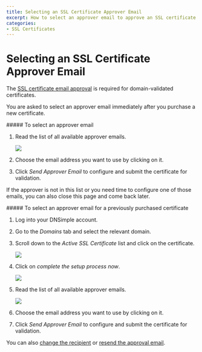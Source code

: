 ```yaml
---
title: Selecting an SSL Certificate Approver Email
excerpt: How to select an approver email to approve an SSL certificate.
categories:
- SSL Certificates
---
```


# Selecting an SSL Certificate Approver Email

The [SSL certificate email approval](/articles/selecting-ssl-certificates-email/) is required for domain-validated certificates.

You are asked to select an approver email immediately after you purchase a new certificate.

<div class="steps" markdown="1">
##### To select an approver email

1.  Read the list of all available approver emails.
    
    ![](http://f.cl.ly/items/2y2G0T1S3B3U1I013A2c/dnsimple-ssl-selectapprover.png)

1.  Choose the email address you want to use by clicking on it.
1.  Click *Send Approver Email* to configure and submit the certificate for validation.
</div>

If the approver is not in this list or you need time to configure one of those emails, you can also close this page and come back later.

<div class="steps" markdown="1">
##### To select an approver email for a previously purchased certificate

1.  Log into your DNSimple account.
1.  Go to the *Domains* tab and select the relevant domain.
1.  Scroll down to the *Active SSL Certificate* list and click on the certificate.
    
    ![](http://f.cl.ly/items/3C2J2Z2h1c1u1T2f2b2P/dnsimple-ssl-pagelink-purchased.png)

1.  Click on *complete the setup process now*.

    ![](http://f.cl.ly/items/3P3J1I2G0T2j283g0H2T/dnsimple-ssl-completesetup.png)

1.  Read the list of all available approver emails.

    ![](http://f.cl.ly/items/2y2G0T1S3B3U1I013A2c/dnsimple-ssl-selectapprover.png)
    
1.  Choose the email address you want to use by clicking on it.
1.  Click *Send Approver Email* to configure and submit the certificate for validation.

You can also [change the recipient](/articles/changing-ssl-certificates-email) or [resend the approval email](/articles/resending-ssl-certificates-email).
</div>

